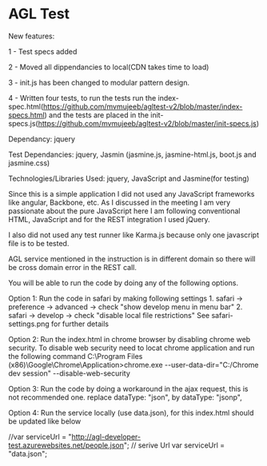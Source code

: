 # AGL Test

New features:

1 - Test specs added

2 - Moved all dippendancies to local(CDN takes time to load)

3 - init.js has been changed to modular pattern design.

4 - Written four tests, to run the tests run the index-spec.html(https://github.com/mvmujeeb/agltest-v2/blob/master/index-specs.html) and the tests are placed in the init-specs.js(https://github.com/mvmujeeb/agltest-v2/blob/master/init-specs.js)


Dependancy: jquery

Test Dependancies: jquery, Jasmin (jasmine.js, jasmine-html.js, boot.js and jasmine.css)

Technologies/Libraries Used: jquery,  JavaScript and Jasmine(for testing)

Since this is a simple application I did not used any JavaScript frameworks like angular, Backbone, etc. As I discussed in the meeting I am very passionate about the pure JavaScript here I am following conventional HTML, JavaScript and for the REST integration I used jQuery.

I also did not used any test runner like Karma.js because only one javascript file is to be tested. 

AGL service mentioned in the instruction is in different domain so there will be cross domain error in the REST call.

You will be able to run the code by doing any of the following options.

Option 1: Run the code in safari by making following settings 1. safari -> preference -> advanced -> check "show develop menu in menu bar" 2. safari -> develop -> check "disable local file restrictions" See safari-settings.png for further details

Option 2: Run the index.html in chrome browser by disabling chrome web security. To disable web security need to locat chrome application and run the following command C:\Program Files (x86)\Google\Chrome\Application>chrome.exe --user-data-dir="C:/Chrome dev session" --disable-web-security

Option 3: Run the code by doing a workaround in the ajax request, this is not recommended one. replace dataType: "json",
by dataType: "jsonp",

Option 4: Run the service locally (use data.json), for this index.html should be updated like below

//var serviceUrl = "http://agl-developer-test.azurewebsites.net/people.json"; // serive Url var serviceUrl = "data.json";
